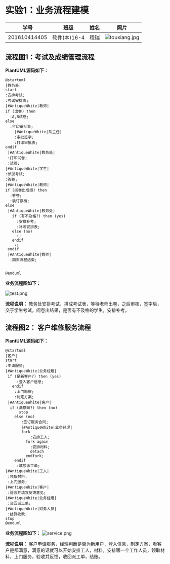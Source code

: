 # 实验1：业务流程建模
|学号|班级|姓名|照片|
|:-------:|:-------------: | :----------:|:---:|
|201610414405|软件(本)16-4|程瑞|![touxiang.jpg](touxiang.jpg)|

## 流程图1：考试及成绩管理流程

**PlantUML源码如下：**

``` flow1
@startuml
|教务处|
start
:安排考试;
:考试安排表;
|#AntiqueWhite|教师|
if (出卷) then
  :A,B试卷;
else
  :打印审批表;
    |#AntiqueWhite|系主任|
    :审批签字;
    :打印审批表;
endif
 |#AntiqueWhite|教务处|
 :打印试卷;
 :试卷;
|#AntiqueWhite|学生|
:参加考试;
:答卷;
|#AntiqueWhite|教师|
if (阅卷出成绩) then
  :答卷;
  :装订存档;
else
 |#AntiqueWhite|教务处|
   if (有不及格?) then (yes)
     :安排补考;
     :补考安排表;
   else (no)
     :;
   endif
    :;
 endif
 |#AntiqueWhite|教师|
  :期末流程结束;


@enduml
```

**业务流程图如下：**

![test.png](test.png)

**流程说明：**
教务处安排考试，排成考试表，等待老师出卷，之后审核，签字后，交于学生考试，阅卷出结果，是否有不及格的学生，安排补考。





## 流程图2： 客户维修服务流程

**PlantUML源码如下：**

``` flow2
@startuml
|客户|
start
:申请服务;
|#AntiqueWhite|业务经理|
 if (是新客户?) then (yes)
     :登入客户信息;
   endif
    :上门勘察;
    :制定方案;
 |#AntiqueWhite|客户|
  if (满意嘛?) then (no)
      stop
    else (no)
       :签订服务合同;
       |#AntiqueWhite|业务经理|
       fork
           :安排工人;
         fork again
           :安排材料;
           detach
         endfork;
    endif
     :填写派工单;
|#AntiqueWhite|工人|
 :领取材料;
 :上门服务;
|#AntiqueWhite|客户|
 :验收并填写反馈意见;
|#AntiqueWhite|业务经理|
 :交回派工单;
|#AntiqueWhite|财务人员|
 :结算收款;
stop
@enduml
```

**业务流程图如下：**
![service.png](service.png)

**流程说明：** 客户申请服务，经理判断是否为新用户，登入信息，制定方案，看客户是都满意，满意的话就可以开始安排工人，材料，安排哪一个工作人员，领取材料，上门服务，验收并反馈，收回派工单，结账。



